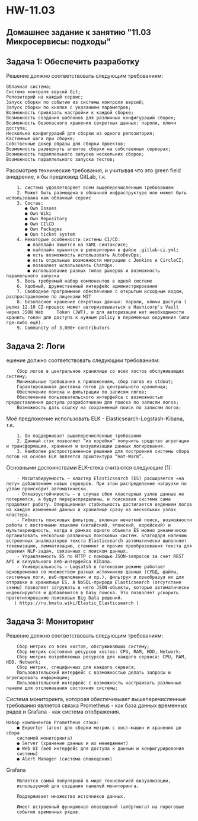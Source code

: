# HW-11.03

## Домашнее задание к занятию "11.03 Микросервисы: подходы"

## Задача 1: Обеспечить разработку

Решение должно соответствовать следующим требованиям:

    Облачная система;
    Система контроля версий Git;
    Репозиторий на каждый сервис;
    Запуск сборки по событию из системы контроля версий;
    Запуск сборки по кнопке с указанием параметров;
    Возможность привязать настройки к каждой сборке;
    Возможность создания шаблонов для различных конфигураций сборок;
    Возможность безопасного хранения секретных данных: пароли, ключи доступа;
    Несколько конфигураций для сборки из одного репозитория;
    Кастомные шаги при сборке;
    Собственные докер образы для сборки проектов;
    Возможность развернуть агентов сборки на собственных серверах;
    Возможность параллельного запуска нескольких сборок;
    Возможность параллельного запуска тестов;

Рассмотрев технические требования, и учитывая что это green field внедрение, я бы предложид GitLab, т.к.

        1. система удовлетворяет всем вышеперечисленным требованиям
        2. Может быть размещена в облачной инфраструктуре или может быть использована как облачный сервис 
        3. Состав:
           ● Own Issues
           ● Own Wiki
           ● Own Repository
           ● Own CI\CD
           ● Own Packages
           ● Oun ticket system
        4. Некоторые особенности системы CI/CD:
            ● пайплайн пишется на YAML-синтаксисе;
            ● пайплайн хранится в репозитории в файле .gitlab-ci.yml;
            ● есть возможность использовать AutoDevOps;
            ● есть отдельные возможности миграции с Jenkins и CircleCI;
            ● позволяет использовать ChatOps.
            ● использование разных типов ранеров и возможность паралельного запуска
        5. Весь требуемый набор компонентов в одной системе
        6. Удобный, дружественный интерфейс администрирования
        7. Свободное программное обеспечение с открытым исходным кодом, распространяемое по лицензии MIT 
        8. Безопасное хранение секретных данных: пароли, ключи доступа ( релиз 12.10 CI-процесс может авторизовываться в Hashicorp's Vault через JSON Web     Token (JWT), и для авторизации нет необходимости хранить токен для доступа к нужным policy в переменных окружения (или где-либо ещё).
        9. Сommunity of 3,000+ contributors
        
        
## Задача 2: Логи   

ешение должно соответствовать следующим требованиям:

        Сбор логов в центральное хранилище со всех хостов обслуживающих систему;
        Минимальные требования к приложениям, сбор логов из stdout;
        Гарантированная доставка логов до центрального хранилища;
        Обеспечение поиска и фильтрации по записям логов;
        Обеспечение пользовательского интерфейса с возможностью предоставления доступа разработчикам для поиска по записям логов;
        Возможность дать ссылку на сохраненный поиск по записям логов;

 Моё предложение использовать ELK - Elasticsearch-Logstash-Kibana, т.к.
 
        1. Он поддерживает вышеперечисленные требования
        2. Данный стэк позволяет “из коробки” получить средство агрегации и трансформации, хранения и визуализации данных логирования.
        3. Наиболее распространенное решения для построения системы сбора логов на основе ELK является архитектура “Hot-Warm”.
        
 Основными достоинствами ELK-стека считаются следующие [1]:

        - Масштабируемость – кластер Elasticsearch (ES) расширяется «на лету» добавлением новых серверов. При этом распределение нагрузки по узлам происходит автоматически.
        - Отказоустойчивость — в случае сбоя кластерных узлов данные не потеряются, а будут перераспределены, и поисковая система сама продолжит работу. Операционная стабильность достигается ведением логов на каждое изменение данных в хранилище сразу на нескольких узлах кластера.
        - Гибкость поисковых фильтров, включая нечеткий поиск, возможности работы с восточными языками (китайский, японский, корейский) и мультиарендность, когда в рамках одного объекта ES можно динамически организовать несколько различных поисковых систем. Благодаря наличию встроенных анализаторов текста Elasticsearch автоматически выполняет токенизацию, лемматизацию, стемминг и прочие преобразования текста для решения NLP-задач, связанных с поиском данных.
        - Управляемость ES по HTTP с помощью JSON-запросов за счет REST API и визуального веб-интерфейса Kibana.
        - Универсальность – Logsatsh в потоковом режиме работает одновременно со множеством разных источников данных (СУБД, файлы, системные логи, веб-приложения и пр.), фильтруя и преобразуя их для отправки в хранилище ES. А NoSQL-природа Elasticsearch (отсутствие схемы) позволяет загружать в него JSON-объекты, которые автоматически индексируются и добавляются в базу поиска. Это позволяет ускорить прототипирование поисковых Big Data решений.
       ( https://ru.bmstu.wiki/Elastic_Elasticsearch )

 
 
 ## Задача 3: Мониторинг
 
 Решение должно соответствовать следующим требованиям:

        Сбор метрик со всех хостов, обслуживающих систему;
        Сбор метрик состояния ресурсов хостов: CPU, RAM, HDD, Network;
        Сбор метрик потребляемых ресурсов для каждого сервиса: CPU, RAM, HDD, Network;
        Сбор метрик, специфичных для каждого сервиса;
        Пользовательский интерфейс с возможностью делать запросы и агрегировать информацию;
        Пользовательский интерфейс с возможность настраивать различные панели для отслеживания состояния системы;

Система мониторинга, котороая  обеспечивыает вышеперечисленные требования является связка Prometheus - как база данных временных рядов и Grafana - как система отображения.

    Набор компонентов Prometheus стэка:
        ● Exporter (агент для сборки метрик с хост-машин и хранения до сбора
        системой мониторинга)
        ● Server (хранение данных и их менеджмент)
        ● Web UI (веб интерфейс для доступа к данным и конфигурирования
        системы)
        ● Alert Manager (система оповещения)

Grafana

        Является самой популярной в мире технологией визуализации,
        используемой для создания панелей мониторинга.
        
        Поддерживает множество источников данных.
        
        Имеет встроенный функционал оповещений (алёртинга) на пороговые
        события временных рядов.



 
